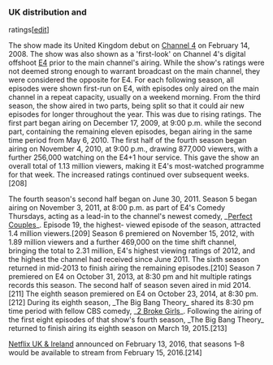 ### UK distribution and
ratings[[edit](/w/index.php?title=The\_Big\_Bang\_Theory&action=edit&section=24
"Edit section: UK distribution and ratings")]

The show made its United Kingdom debut on [Channel 4](/wiki/Channel\_4 "Channel
4") on February 14, 2008. The show was also shown as a 'first-look' on Channel
4's digital offshoot [E4](/wiki/E4\_\(TV\_channel\) "E4 \(TV channel\)") prior
to the main channel's airing. While the show's ratings were not deemed strong
enough to warrant broadcast on the main channel, they were considered the
opposite for E4. For each following season, all episodes were shown first-run
on E4, with episodes only aired on the main channel in a repeat capacity,
usually on a weekend morning. From the third season, the show aired in two
parts, being split so that it could air new episodes for longer throughout the
year. This was due to rising ratings. The first part began airing on December
17, 2009, at 9:00 p.m. while the second part, containing the remaining eleven
episodes, began airing in the same time period from May 6, 2010. The first
half of the fourth season began airing on November 4, 2010, at 9:00 p.m.,
drawing 877,000 viewers, with a further 256,000 watching on the E4+1 hour
service. This gave the show an overall total of 1.13 million viewers, making
it E4's most-watched programme for that week. The increased ratings continued
over subsequent weeks.[208]

The fourth season's second half began on June 30, 2011. Season 5 began airing
on November 3, 2011, at 8:00 p.m. as part of E4's Comedy Thursdays, acting as
a lead-in to the channel's newest comedy, \_[Perfect
Couples](/wiki/Perfect\_Couples "Perfect Couples")\_. Episode 19, the highest-
viewed episode of the season, attracted 1.4 million viewers.[209] Season 6
premiered on November 15, 2012, with 1.89 million viewers and a further
469,000 on the time shift channel, bringing the total to 2.31 million, E4's
highest viewing ratings of 2012, and the highest the channel had received
since June 2011. The sixth season returned in mid-2013 to finish airing the
remaining episodes.[210] Season 7 premiered on E4 on October 31, 2013, at 8:30
pm and hit multiple ratings records this season. The second half of season
seven aired in mid 2014.[211] The eighth season premiered on E4 on October 23,
2014, at 8:30 pm.[212] During its eighth season, \_The Big Bang Theory\_ shared
its 8:30 pm time period with fellow CBS comedy, \_[2 Broke
Girls](/wiki/2\_Broke\_Girls "2 Broke Girls")\_. Following the airing of the
first eight episodes of that show's fourth season, \_The Big Bang Theory\_
returned to finish airing its eighth season on March 19, 2015.[213]

[Netflix UK & Ireland](/wiki/Netflix "Netflix") announced on February 13,
2016, that seasons 1–8 would be available to stream from February 15,
2016.[214]
